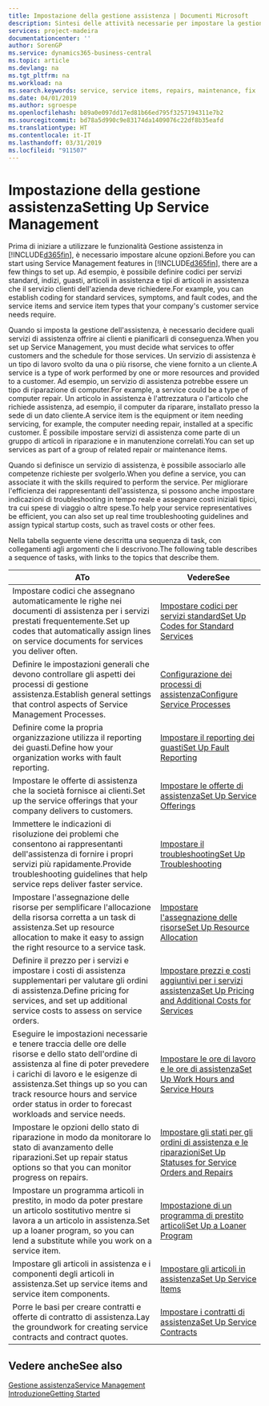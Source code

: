 ```yaml
---
title: Impostazione della gestione assistenza | Documenti Microsoft
description: Sintesi delle attività necessarie per impostare la gestione dell'assistenza adattandola al modo in cui le organizzazioni gestiscono i propri servizi.
services: project-madeira
documentationcenter: ''
author: SorenGP
ms.service: dynamics365-business-central
ms.topic: article
ms.devlang: na
ms.tgt_pltfrm: na
ms.workload: na
ms.search.keywords: service, service items, repairs, maintenance, fix
ms.date: 04/01/2019
ms.author: sgroespe
ms.openlocfilehash: b89a0e097dd17ed81b66ed795f3257194311e7b2
ms.sourcegitcommit: bd78a5d990c9e83174da1409076c22df8b35eafd
ms.translationtype: HT
ms.contentlocale: it-IT
ms.lasthandoff: 03/31/2019
ms.locfileid: "911507"
---
```

# <a name="setting-up-service-management"></a><span data-ttu-id="b378e-103">Impostazione della gestione assistenza</span><span class="sxs-lookup"><span data-stu-id="b378e-103">Setting Up Service Management</span></span>
<span data-ttu-id="b378e-104">Prima di iniziare a utilizzare le funzionalità Gestione assistenza in [!INCLUDE[d365fin](includes/d365fin_md.md)], è necessario impostare alcune opzioni.</span><span class="sxs-lookup"><span data-stu-id="b378e-104">Before you can start using Service Management features in [!INCLUDE[d365fin](includes/d365fin_md.md)], there are a few things to set up.</span></span> <span data-ttu-id="b378e-105">Ad esempio, è possibile definire codici per servizi standard, indizi, guasti, articoli in assistenza e tipi di articoli in assistenza che il servizio clienti dell'azienda deve richiedere.</span><span class="sxs-lookup"><span data-stu-id="b378e-105">For example, you can establish coding for standard services, symptoms, and fault codes, and the service items and service item types that your company's customer service needs require.</span></span>  

<span data-ttu-id="b378e-106">Quando si imposta la gestione dell'assistenza, è necessario decidere quali servizi di assistenza offrire ai clienti e pianificarli di conseguenza.</span><span class="sxs-lookup"><span data-stu-id="b378e-106">When you set up Service Management, you must decide what services to offer customers and the schedule for those services.</span></span> <span data-ttu-id="b378e-107">Un servizio di assistenza è un tipo di lavoro svolto da una o più risorse, che viene fornito a un cliente.</span><span class="sxs-lookup"><span data-stu-id="b378e-107">A service is a type of work performed by one or more resources and provided to a customer.</span></span> <span data-ttu-id="b378e-108">Ad esempio, un servizio di assistenza potrebbe essere un tipo di riparazione di computer.</span><span class="sxs-lookup"><span data-stu-id="b378e-108">For example, a service could be a type of computer repair.</span></span> <span data-ttu-id="b378e-109">Un articolo in assistenza è l'attrezzatura o l'articolo che richiede assistenza, ad esempio, il computer da riparare, installato presso la sede di un dato cliente.</span><span class="sxs-lookup"><span data-stu-id="b378e-109">A service item is the equipment or item needing servicing, for example, the computer needing repair, installed at a specific customer.</span></span> <span data-ttu-id="b378e-110">È possibile impostare servizi di assistenza come parte di un gruppo di articoli in riparazione e in manutenzione correlati.</span><span class="sxs-lookup"><span data-stu-id="b378e-110">You can set up services as part of a group of related repair or maintenance items.</span></span>  
  
<span data-ttu-id="b378e-111">Quando si definisce un servizio di assistenza, è possibile associarlo alle competenze richieste per svolgerlo.</span><span class="sxs-lookup"><span data-stu-id="b378e-111">When you define a service, you can associate it with the skills required to perform the service.</span></span> <span data-ttu-id="b378e-112">Per migliorare l'efficienza dei rappresentanti dell'assistenza, si possono anche impostare indicazioni di troubleshooting in tempo reale e assegnare costi iniziali tipici, tra cui spese di viaggio o altre spese.</span><span class="sxs-lookup"><span data-stu-id="b378e-112">To help your service representatives be efficient, you can also set up real time troubleshooting guidelines and assign typical startup costs, such as travel costs or other fees.</span></span>  

<span data-ttu-id="b378e-113">Nella tabella seguente viene descritta una sequenza di task, con collegamenti agli argomenti che li descrivono.</span><span class="sxs-lookup"><span data-stu-id="b378e-113">The following table describes a sequence of tasks, with links to the topics that describe them.</span></span>  
  
| <span data-ttu-id="b378e-114">A</span><span class="sxs-lookup"><span data-stu-id="b378e-114">To</span></span> | <span data-ttu-id="b378e-115">Vedere</span><span class="sxs-lookup"><span data-stu-id="b378e-115">See</span></span> |
| --- | --- |
| <span data-ttu-id="b378e-116">Impostare codici che assegnano automaticamente le righe nei documenti di assistenza per i servizi prestati frequentemente.</span><span class="sxs-lookup"><span data-stu-id="b378e-116">Set up codes that automatically assign lines on service documents for services you deliver often.</span></span> |[<span data-ttu-id="b378e-117">Impostare codici per servizi standard</span><span class="sxs-lookup"><span data-stu-id="b378e-117">Set Up Codes for Standard Services</span></span>](service-how-setup-service-coding.md)|
| <span data-ttu-id="b378e-118">Definire le impostazioni generali che devono controllare gli aspetti dei processi di gestione assistenza.</span><span class="sxs-lookup"><span data-stu-id="b378e-118">Establish general settings that control aspects of Service Management Processes.</span></span>|[<span data-ttu-id="b378e-119">Configurazione dei processi di assistenza</span><span class="sxs-lookup"><span data-stu-id="b378e-119">Configure Service Processes</span></span>](service-setup-service-processes.md)|
| <span data-ttu-id="b378e-120">Definire come la propria organizzazione utilizza il reporting dei guasti.</span><span class="sxs-lookup"><span data-stu-id="b378e-120">Define how your organization works with fault reporting.</span></span> |[<span data-ttu-id="b378e-121">Impostare il reporting dei guasti</span><span class="sxs-lookup"><span data-stu-id="b378e-121">Set Up Fault Reporting</span></span>](service-how-setup-fault-reporting.md) |
| <span data-ttu-id="b378e-122">Impostare le offerte di assistenza che la società fornisce ai clienti.</span><span class="sxs-lookup"><span data-stu-id="b378e-122">Set up the service offerings that your company delivers to customers.</span></span>|[<span data-ttu-id="b378e-123">Impostare le offerte di assistenza</span><span class="sxs-lookup"><span data-stu-id="b378e-123">Set Up Service Offerings</span></span>](service-how-setup-service-offerings.md)|
| <span data-ttu-id="b378e-124">Immettere le indicazioni di risoluzione dei problemi che consentono ai rappresentanti dell'assistenza di fornire i propri servizi più rapidamente.</span><span class="sxs-lookup"><span data-stu-id="b378e-124">Provide troubleshooting guidelines that help service reps deliver faster service.</span></span> |[<span data-ttu-id="b378e-125">Impostare il troubleshooting</span><span class="sxs-lookup"><span data-stu-id="b378e-125">Set Up Troubleshooting</span></span>](service-how-setup-troubleshooting.md) |
| <span data-ttu-id="b378e-126">Impostare l'assegnazione delle risorse per semplificare l'allocazione della risorsa corretta a un task di assistenza.</span><span class="sxs-lookup"><span data-stu-id="b378e-126">Set up resource allocation to make it easy to assign the right resource to a service task.</span></span> |[<span data-ttu-id="b378e-127">Impostare l'assegnazione delle risorse</span><span class="sxs-lookup"><span data-stu-id="b378e-127">Set Up Resource Allocation</span></span>](service-how-setup-resource-allocation.md) |
| <span data-ttu-id="b378e-128">Definire il prezzo per i servizi e impostare i costi di assistenza supplementari per valutare gli ordini di assistenza.</span><span class="sxs-lookup"><span data-stu-id="b378e-128">Define pricing for services, and set up additional service costs to assess on service orders.</span></span> |[<span data-ttu-id="b378e-129">Impostare prezzi e costi aggiuntivi per i servizi assistenza</span><span class="sxs-lookup"><span data-stu-id="b378e-129">Set Up Pricing and Additional Costs for Services</span></span>](service-how-setup-service-costs-pricing.md)|
| <span data-ttu-id="b378e-130">Eseguire le impostazioni necessarie e tenere traccia delle ore delle risorse e dello stato dell'ordine di assistenza al fine di poter prevedere i carichi di lavoro e le esigenze di assistenza.</span><span class="sxs-lookup"><span data-stu-id="b378e-130">Set things up so you can track resource hours and service order status in order to forecast workloads and service needs.</span></span>|[<span data-ttu-id="b378e-131">Impostare le ore di lavoro e le ore di assistenza</span><span class="sxs-lookup"><span data-stu-id="b378e-131">Set Up Work Hours and Service Hours</span></span>](service-how-setup-work-service-hours.md)|
| <span data-ttu-id="b378e-132">Impostare le opzioni dello stato di riparazione in modo da monitorare lo stato di avanzamento delle riparazioni.</span><span class="sxs-lookup"><span data-stu-id="b378e-132">Set up repair status options so that you can monitor progress on repairs.</span></span> | [<span data-ttu-id="b378e-133">Impostare gli stati per gli ordini di assistenza e le riparazioni</span><span class="sxs-lookup"><span data-stu-id="b378e-133">Set Up Statuses for Service Orders and Repairs</span></span>](service-order-repair-status.md)|
| <span data-ttu-id="b378e-134">Impostare un programma articoli in prestito, in modo da poter prestare un articolo sostitutivo mentre si lavora a un articolo in assistenza.</span><span class="sxs-lookup"><span data-stu-id="b378e-134">Set up a loaner program, so you can lend a substitute while you work on a service item.</span></span> |[<span data-ttu-id="b378e-135">Impostazione di un programma di prestito articoli</span><span class="sxs-lookup"><span data-stu-id="b378e-135">Set Up a Loaner Program</span></span>](service-how-setup-loaner-program.md) |
| <span data-ttu-id="b378e-136">Impostare gli articoli in assistenza e i componenti degli articoli in assistenza.</span><span class="sxs-lookup"><span data-stu-id="b378e-136">Set up service items and service item components.</span></span> |[<span data-ttu-id="b378e-137">Impostare gli articoli in assistenza</span><span class="sxs-lookup"><span data-stu-id="b378e-137">Set Up Service Items</span></span>](service-how-setup-service-items.md) |
| <span data-ttu-id="b378e-138">Porre le basi per creare contratti e offerte di contratto di assistenza.</span><span class="sxs-lookup"><span data-stu-id="b378e-138">Lay the groundwork for creating service contracts and contract quotes.</span></span> |[<span data-ttu-id="b378e-139">Impostare i contratti di assistenza</span><span class="sxs-lookup"><span data-stu-id="b378e-139">Set Up Service Contracts</span></span>](service-how-setup-service-contracts.md) |

## <a name="see-also"></a><span data-ttu-id="b378e-140">Vedere anche</span><span class="sxs-lookup"><span data-stu-id="b378e-140">See also</span></span>
[<span data-ttu-id="b378e-141">Gestione assistenza</span><span class="sxs-lookup"><span data-stu-id="b378e-141">Service Management</span></span>](service-service.md)  
[<span data-ttu-id="b378e-142">Introduzione</span><span class="sxs-lookup"><span data-stu-id="b378e-142">Getting Started</span></span>](product-get-started.md)  
